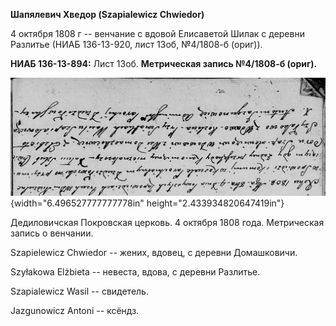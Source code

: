 **Шапялевич Хведор (Szapialewicz Chwiedor)**

4 октября 1808 г -- венчание с вдовой Елисаветой Шилак с деревни
Разлитье (НИАБ 136-13-920, лист 13об, №4/1808-б (ориг)).

**НИАБ 136-13-894:** Лист 13об. **Метрическая запись №4/1808-б (ориг).**

![](./media/d6b5c37d93afdcd52f54df58bcb012d15cd88f8a.png){width="6.496527777777778in"
height="2.433934820647419in"}

Дедиловичская Покровская церковь. 4 октября 1808 года. Метрическая
запись о венчании.

Szapielewicz Chwiedor -- жених, вдовец, с деревни Домашковичи.

Szyłakowa Elżbieta -- невеста, вдова, с деревни Разлитье.

Szapialewicz Wasil -- свидетель.

Jazgunowicz Antoni -- ксёндз.
